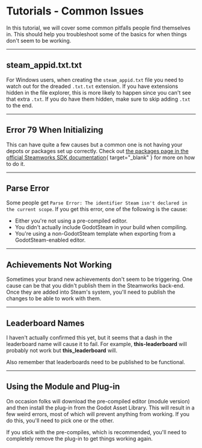 # Tutorials - Common Issues

In this tutorial, we will cover some common pitfalls people find themselves in. This should help you troubleshoot some of the basics for when things don't seem to be working.

---

## steam_appid.txt.txt

For Windows users, when creating the `steam_appid.txt` file you need to watch out for the dreaded `.txt.txt` extension. If you have extensions hidden in the file explorer, this is more likely to happen since you can't see that extra `.txt`. If you do have them hidden, make sure to skip adding `.txt` to the end.

---

## Error 79 When Initializing

This can have quite a few causes but a common one is not having your depots or packages set up correctly. Check out [the packages page in the official Steamworks SDK documentation](https://partner.steamgames.com/doc/store/application/packages){ target="_blank" } for more on how to do it.

---

## Parse Error

Some people get `Parse Error: The identifier Steam isn't declared in the current scope`. If you get this error, one of the following is the cause:

- Either you're not using a pre-compiled editor.
- You didn't actually include GodotSteam in your build when compiling.
- You're using a non-GodotSteam template when exporting from a GodotSteam-enabled editor.

---

## Achievements Not Working

Sometimes your brand new achievements don't seem to be triggering. One cause can be that you didn't publish them in the Steamworks back-end. Once they are added into Steam's system, you'll need to publish the changes to be able to work with them.

---

## Leaderboard Names

I haven't actually confirmed this yet, but it seems that a dash in the leaderboard name will cause it to fail. For example, **this-leaderboard** will probably not work but **this_leaderboard** will.

Also remember that leaderboards need to be published to be functional.

---

## Using the Module and Plug-in

On occasion folks will download the pre-compiled editor (module version) and then install the plug-in from the Godot Asset Library. This will result in a few weird errors, most of which will prevent anything from working. If you do this, you'll need to pick one or the other.

If you stick with the pre-compiles, which is recommended, you'll need to completely remove the plug-in to get things working again.
